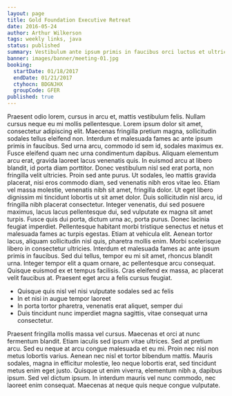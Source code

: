 ```yaml
---
layout: page
title: Gold Foundation Executive Retreat
date: 2016-05-24
author: Arthur Wilkerson
tags: weekly links, java
status: published
summary: Vestibulum ante ipsum primis in faucibus orci luctus et ultrices.
banner: images/banner/meeting-01.jpg
booking:
  startDate: 01/18/2017
  endDate: 01/21/2017
  ctyhocn: BDGNJHX
  groupCode: GFER
published: true
---
```

Praesent odio lorem, cursus in arcu et, mattis vestibulum felis. Nullam cursus neque eu mi mollis pellentesque. Lorem ipsum dolor sit amet, consectetur adipiscing elit. Maecenas fringilla pretium magna, sollicitudin sodales tellus eleifend non. Interdum et malesuada fames ac ante ipsum primis in faucibus. Sed urna arcu, commodo id sem id, sodales maximus ex. Fusce eleifend quam nec urna condimentum dapibus. Aliquam elementum arcu erat, gravida laoreet lacus venenatis quis. In euismod arcu at libero blandit, id porta diam porttitor. Donec vestibulum nisl sed erat porta, non fringilla velit ultricies. Proin sed ante purus. Ut sodales, leo mattis gravida placerat, nisi eros commodo diam, sed venenatis nibh eros vitae leo. Etiam vel massa molestie, venenatis nibh sit amet, fringilla dolor. Ut eget libero dignissim mi tincidunt lobortis ut sit amet dolor.
Duis sollicitudin nisl arcu, id fringilla nibh placerat consectetur. Integer venenatis, dui sed posuere maximus, lacus lacus pellentesque dui, sed vulputate ex magna sit amet turpis. Fusce quis dui porta, dictum urna ac, porta purus. Donec lacinia feugiat imperdiet. Pellentesque habitant morbi tristique senectus et netus et malesuada fames ac turpis egestas. Etiam at vehicula elit. Aenean tortor lacus, aliquam sollicitudin nisl quis, pharetra mollis enim. Morbi scelerisque libero in consectetur ultricies. Interdum et malesuada fames ac ante ipsum primis in faucibus. Sed dui tellus, tempor eu mi sit amet, rhoncus blandit urna. Integer tempor elit a quam ornare, ac pellentesque arcu consequat. Quisque euismod ex et tempus facilisis. Cras eleifend ex massa, ac placerat velit faucibus at. Praesent eget arcu a felis cursus feugiat.

* Quisque quis nisl vel nisi vulputate sodales sed ac felis
* In et nisi in augue tempor laoreet
* In porta tortor pharetra, venenatis erat aliquet, semper dui
* Duis tincidunt nunc imperdiet magna sagittis, vitae consequat urna consectetur.

Praesent fringilla mollis massa vel cursus. Maecenas et orci at nunc fermentum blandit. Etiam iaculis sed ipsum vitae ultrices. Sed at pretium arcu. Sed eu neque at arcu congue malesuada et eu mi. Proin nec nisl non metus lobortis varius. Aenean nec nisl et tortor bibendum mattis. Mauris sodales, magna in efficitur molestie, leo neque lobortis erat, sed tincidunt metus enim eget justo. Quisque ut enim viverra, elementum nibh a, dapibus ipsum. Sed vel dictum ipsum. In interdum mauris vel nunc commodo, nec laoreet enim consequat. Maecenas at neque quis neque congue vulputate.
